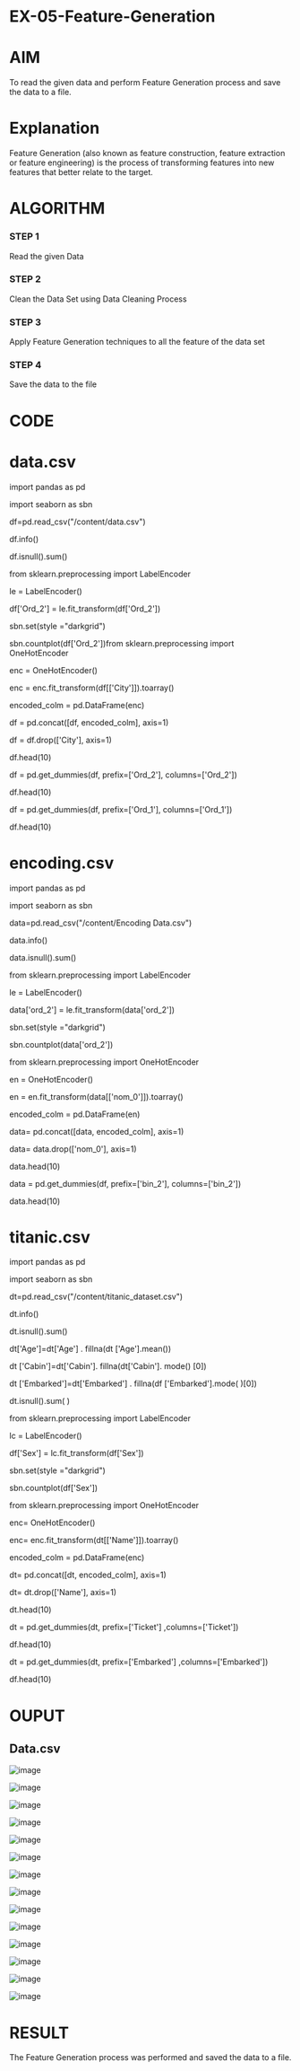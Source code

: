 # EX-05-Feature-Generation


# AIM

To read the given data and perform Feature Generation process and save the data to a file. 

# Explanation

Feature Generation (also known as feature construction, feature extraction or feature engineering) is the process of transforming features into new features that better relate to the target.
 

# ALGORITHM

### STEP 1

Read the given Data

### STEP 2

Clean the Data Set using Data Cleaning Process

### STEP 3

Apply Feature Generation techniques to all the feature of the data set

### STEP 4

Save the data to the file


# CODE

# data.csv

import pandas as pd

import seaborn as sbn

df=pd.read_csv("/content/data.csv")

df.info()

df.isnull().sum()

from sklearn.preprocessing import LabelEncoder

le = LabelEncoder()

df['Ord_2'] = le.fit_transform(df['Ord_2'])

sbn.set(style ="darkgrid")

sbn.countplot(df['Ord_2'])from sklearn.preprocessing import OneHotEncoder

enc = OneHotEncoder()

enc = enc.fit_transform(df[['City']]).toarray()

encoded_colm = pd.DataFrame(enc)

df = pd.concat([df, encoded_colm], axis=1)

df = df.drop(['City'], axis=1)

df.head(10)

df = pd.get_dummies(df, prefix=['Ord_2'], columns=['Ord_2'])

df.head(10)

df = pd.get_dummies(df, prefix=['Ord_1'], columns=['Ord_1'])

df.head(10)

# encoding.csv
import pandas as pd

import seaborn as sbn

data=pd.read_csv("/content/Encoding Data.csv")

data.info()

data.isnull().sum()

from sklearn.preprocessing import LabelEncoder

le = LabelEncoder()

data['ord_2'] = le.fit_transform(data['ord_2'])

sbn.set(style ="darkgrid")

sbn.countplot(data['ord_2'])

from sklearn.preprocessing import OneHotEncoder

en = OneHotEncoder()

en = en.fit_transform(data[['nom_0']]).toarray()

encoded_colm = pd.DataFrame(en)

data= pd.concat([data, encoded_colm], axis=1)

data= data.drop(['nom_0'], axis=1)

data.head(10)

data = pd.get_dummies(df, prefix=['bin_2'], columns=['bin_2'])

data.head(10)

 # titanic.csv
 
 import pandas as pd
 
import seaborn as sbn

dt=pd.read_csv("/content/titanic_dataset.csv")

dt.info()

dt.isnull().sum()

dt['Age']=dt['Age'] . fillna(dt ['Age'].mean())

dt ['Cabin']=dt['Cabin']. fillna(dt['Cabin']. mode() [0])

dt ['Embarked']=dt['Embarked'] . fillna(df ['Embarked'].mode( )[0])

dt.isnull().sum( )

from sklearn.preprocessing import LabelEncoder

lc = LabelEncoder()

df['Sex'] = lc.fit_transform(df['Sex'])

sbn.set(style ="darkgrid")

sbn.countplot(df['Sex'])

from sklearn.preprocessing import OneHotEncoder


enc= OneHotEncoder()

enc= enc.fit_transform(dt[['Name']]).toarray()

encoded_colm = pd.DataFrame(enc)

dt= pd.concat([dt, encoded_colm], axis=1)

dt= dt.drop(['Name'], axis=1)

dt.head(10)

dt = pd.get_dummies(dt, prefix=['Ticket'] ,columns=['Ticket'])

df.head(10)

dt = pd.get_dummies(dt, prefix=['Embarked'] ,columns=['Embarked'])

df.head(10)

# OUPUT

## Data.csv


![image](https://github.com/nivetharajaa/EX-05-Feature-Generation/assets/120543388/29f4af59-6558-40df-97cd-d59b46d5f674)


![image](https://github.com/nivetharajaa/EX-05-Feature-Generation/assets/120543388/ed57fc28-cb7d-4f8d-b0cb-c9ab82073262)


![image](https://github.com/nivetharajaa/EX-05-Feature-Generation/assets/120543388/1a1c258a-4495-449a-85e3-974aef2e44a2)


![image](https://github.com/nivetharajaa/EX-05-Feature-Generation/assets/120543388/949c602f-f6ba-4756-8bac-bfbcae748ba3)


![image](https://github.com/nivetharajaa/EX-05-Feature-Generation/assets/120543388/3e3ee1a4-4af2-461c-bcba-c54b94127c07)


![image](https://github.com/nivetharajaa/EX-05-Feature-Generation/assets/120543388/b3cf028b-b0c9-494b-add6-e59beeb7555d)


![image](https://github.com/nivetharajaa/EX-05-Feature-Generation/assets/120543388/d979d9c9-4063-4231-8b22-4250a1bf988a)


![image](https://github.com/nivetharajaa/EX-05-Feature-Generation/assets/120543388/f96e8125-9360-48eb-ba5c-2cfb86761362)


![image](https://github.com/nivetharajaa/EX-05-Feature-Generation/assets/120543388/bff106ae-52d6-4c68-ac17-5da71cb84850)


![image](https://github.com/nivetharajaa/EX-05-Feature-Generation/assets/120543388/7a2f66fd-95fb-4a1c-85c2-70c13b938d54)


![image](https://github.com/nivetharajaa/EX-05-Feature-Generation/assets/120543388/edfa721e-3717-4acf-854a-772a8ad7f66b)


![image](https://github.com/nivetharajaa/EX-05-Feature-Generation/assets/120543388/dfcd480d-13ea-4cfa-93e6-0d543ddcaef2)


![image](https://github.com/nivetharajaa/EX-05-Feature-Generation/assets/120543388/773db1f9-ca11-45e3-895e-e93a98398609)


![image](https://github.com/nivetharajaa/EX-05-Feature-Generation/assets/120543388/b6e01123-0ad4-4020-be12-6520d02145cd)


# RESULT

The Feature Generation process was performed and saved the data to a file.


